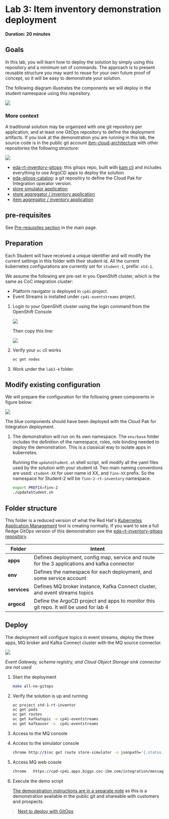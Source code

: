 # Lab 3: Item inventory demonstration deployment

**Duration: 20 minutes**

## Goals

In this lab, you will learn how to deploy the solution by simply using this repository and a minimum set of commands. The approach is to present reusable structure you may want to reuse for your own future proof of concept, so it will be easy to demonstrate your solution.

The following diagram illustrates the components we will deploy in the student namespace using this repository.

![](./images/context.png)

### More context

A traditional solution may be organized with one git repository per application, and at least one GitOps repository to define the deployment artifacts. If you look at the demonstration you are running in this lab, the source code is in the public git account [ibm-cloud-architecture](https://github.com/ibm-cloud-architecture) with other repositories the following structure:

![](./images/structure.png)

* [eda-rt-inventory-gitops](https://github.com/ibm-cloud-architecture/eda-rt-inventory-gitops): this gitops repo, built with [kam cli](https://github.com/redhat-developer/kam) and includes everything to use ArgoCD apps to deploy the solution
* [eda-gitops-catalog](https://github.com/ibm-cloud-architecture/eda-gitops-catalog): a git repositiry to define the Cloud Pak for Integration operator version.
* [store simulator application](https://github.com/ibm-cloud-architecture/refarch-eda-store-simulator)
* [store aggregator / inventory application](https://github.com/ibm-cloud-architecture/refarch-eda-store-inventory)
* [item aggregator / inventory application](https://github.com/ibm-cloud-architecture/refarch-eda-item-inventory)
## pre-requisites

See [Pre-requisites section](../#pre-requisites) in the main page.


## Preparation

Each Student will have received a unique identifier and will modify the current settings in this folder with their student id. 
All the current kubernetes configurations are currently set for `student-1`, prefix: `std-1`.

We assume the following are pre-set in you OpenShift cluster, which is the same as CoC integration cluster:

* Platform navigator is deployed in `cp4i` project.
* Event Streams is installed under `cp4i-eventstreams` project.

1. Login to your OpenShift cluster using the login command from the OpenShift Console

    ![](./images/ocp-login.png)

    Then copy this line:

    ![](./images/ocp-login-cmd.png)
    
1. Verify your `oc` cli works

    ```sh
    oc get nodes
    ```

1. Work under the `lab3-4` folder.

## Modify existing configuration

We will prepare the configuration for the following green components in figure below:

![](./images/student_env.png)

The blue components should have been deployed with the Cloud Pak for Integration deployment. 

1. The demonstration will run on its own namespace. The `env/base` folder includes the definition of the namespace, roles, role binding needed to deploy the demonstration. This is a classical way to isolate apps in kubernetes. 

    Running the `updateStudent.sh` shell script, will modify all the yaml files used by the solution with your student id. Two main naming conventions are used: `student-XX` for user name id XX, and `finn-XX` prefix. So the namespace for Student-2 will be `finn-2-rt-inventory` namespace. 

    ```sh
    export PREFIX=finn-2
    ./updateStudent.sh
    ```

## Folder structure

This folder is a reduced version of what the Red Hat's [Kubernetes Application Management](https://github.com/redhat-developer/kam) tool is creating normally. If you want to see a full fledge GitOps version of this demonstration see the [eda-rt-inventory-gitops repository](https://github.com/ibm-cloud-architecture/eda-rt-inventory-gitops).

| Folder | Intent |
| --- | --- |
| **apps** | Defines deployment, config map, service and route for the 3 applications and kafka connector |
| **env** | Defines the namespace for each deployment, and some service account|
| **services** |Defines MQ broker instance, Kafka Connect cluster, and event streams topics|
| **argocd** | Define the ArgoCD project and apps to monitor this git repo. It will be used for lab 4 | 

## Deploy

The deployment will configure topics in event streams, deploy the three apps, MQ broker and Kafka Connect cluster with the MQ source connector.

![](../images/mq-es-demo.png)

*Event Gateway, schema registry, and Cloud Object Storage sink connector are not used*

1. Start the deployment

    ```sh
    make all-no-gitops
    ```

1. Verify the solution is up and running

    ```sh
    oc project std-1-rt-inventor
    oc get pods
    oc get routes 
    oc get kafkatopic -n cp4i-eventstreams
    oc get kafkauser -n  cp4i-eventstreams
    ```
1. Access to the MQ console

1. Access to the simulator console

    ```sh
    chrome http://$(oc get route store-simulator -o jsonpath='{.status.ingress[].host}')
    ```
1. Access MQ web cosole

    ```sh
    chrome   https://cpd-cp4i.apps.biggs.coc-ibm.com/integration/messaging/std-1-rt-inventory/store-mq-ibm-mq/
    ```
1. Execute the demo script

    [The demonstration instructions are in a separate note](https://ibm-cloud-architecture.github.io/refarch-eda/scenarios/realtime-inventory/#demonstrate-the-real-time-processing) as this is a demonstration available in the public git and shareable with customers and prospects.


> [Next to deploy with GitOps](../lab4)